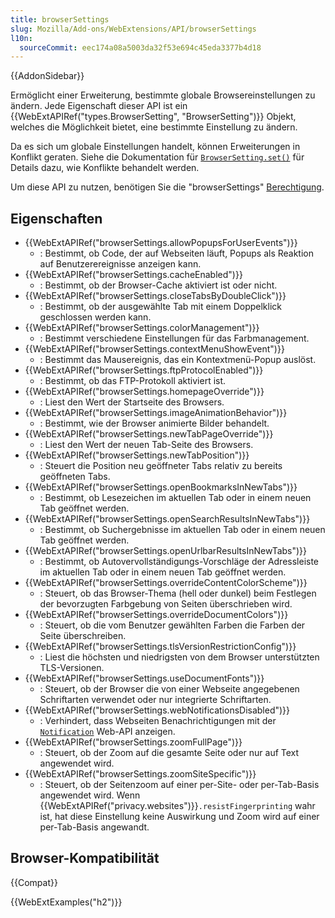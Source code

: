 ```yaml
---
title: browserSettings
slug: Mozilla/Add-ons/WebExtensions/API/browserSettings
l10n:
  sourceCommit: eec174a08a5003da32f53e694c45eda3377b4d18
---
```


{{AddonSidebar}}

Ermöglicht einer Erweiterung, bestimmte globale Browsereinstellungen zu ändern. Jede Eigenschaft dieser API ist ein {{WebExtAPIRef("types.BrowserSetting", "BrowserSetting")}} Objekt, welches die Möglichkeit bietet, eine bestimmte Einstellung zu ändern.

Da es sich um globale Einstellungen handelt, können Erweiterungen in Konflikt geraten. Siehe die Dokumentation für [`BrowserSetting.set()`](/de/docs/Mozilla/Add-ons/WebExtensions/API/types/BrowserSetting/set) für Details dazu, wie Konflikte behandelt werden.

Um diese API zu nutzen, benötigen Sie die "browserSettings" [Berechtigung](/de/docs/Mozilla/Add-ons/WebExtensions/manifest.json/permissions).

## Eigenschaften

- {{WebExtAPIRef("browserSettings.allowPopupsForUserEvents")}}
  - : Bestimmt, ob Code, der auf Webseiten läuft, Popups als Reaktion auf Benutzerereignisse anzeigen kann.
- {{WebExtAPIRef("browserSettings.cacheEnabled")}}
  - : Bestimmt, ob der Browser-Cache aktiviert ist oder nicht.
- {{WebExtAPIRef("browserSettings.closeTabsByDoubleClick")}}
  - : Bestimmt, ob der ausgewählte Tab mit einem Doppelklick geschlossen werden kann.
- {{WebExtAPIRef("browserSettings.colorManagement")}}
  - : Bestimmt verschiedene Einstellungen für das Farbmanagement.
- {{WebExtAPIRef("browserSettings.contextMenuShowEvent")}}
  - : Bestimmt das Mausereignis, das ein Kontextmenü-Popup auslöst.
- {{WebExtAPIRef("browserSettings.ftpProtocolEnabled")}}
  - : Bestimmt, ob das FTP-Protokoll aktiviert ist.
- {{WebExtAPIRef("browserSettings.homepageOverride")}}
  - : Liest den Wert der Startseite des Browsers.
- {{WebExtAPIRef("browserSettings.imageAnimationBehavior")}}
  - : Bestimmt, wie der Browser animierte Bilder behandelt.
- {{WebExtAPIRef("browserSettings.newTabPageOverride")}}
  - : Liest den Wert der neuen Tab-Seite des Browsers.
- {{WebExtAPIRef("browserSettings.newTabPosition")}}
  - : Steuert die Position neu geöffneter Tabs relativ zu bereits geöffneten Tabs.
- {{WebExtAPIRef("browserSettings.openBookmarksInNewTabs")}}
  - : Bestimmt, ob Lesezeichen im aktuellen Tab oder in einem neuen Tab geöffnet werden.
- {{WebExtAPIRef("browserSettings.openSearchResultsInNewTabs")}}
  - : Bestimmt, ob Suchergebnisse im aktuellen Tab oder in einem neuen Tab geöffnet werden.
- {{WebExtAPIRef("browserSettings.openUrlbarResultsInNewTabs")}}
  - : Bestimmt, ob Autovervollständigungs-Vorschläge der Adressleiste im aktuellen Tab oder in einem neuen Tab geöffnet werden.
- {{WebExtAPIRef("browserSettings.overrideContentColorScheme")}}
  - : Steuert, ob das Browser-Thema (hell oder dunkel) beim Festlegen der bevorzugten Farbgebung von Seiten überschrieben wird.
- {{WebExtAPIRef("browserSettings.overrideDocumentColors")}}
  - : Steuert, ob die vom Benutzer gewählten Farben die Farben der Seite überschreiben.
- {{WebExtAPIRef("browserSettings.tlsVersionRestrictionConfig")}}
  - : Liest die höchsten und niedrigsten von dem Browser unterstützten TLS-Versionen.
- {{WebExtAPIRef("browserSettings.useDocumentFonts")}}
  - : Steuert, ob der Browser die von einer Webseite angegebenen Schriftarten verwendet oder nur integrierte Schriftarten.
- {{WebExtAPIRef("browserSettings.webNotificationsDisabled")}}
  - : Verhindert, dass Webseiten Benachrichtigungen mit der [`Notification`](/de/docs/Web/API/Notification) Web-API anzeigen.
- {{WebExtAPIRef("browserSettings.zoomFullPage")}}
  - : Steuert, ob der Zoom auf die gesamte Seite oder nur auf Text angewendet wird.
- {{WebExtAPIRef("browserSettings.zoomSiteSpecific")}}
  - : Steuert, ob der Seitenzoom auf einer per-Site- oder per-Tab-Basis angewendet wird. Wenn {{WebExtAPIRef("privacy.websites")}}`.resistFingerprinting` wahr ist, hat diese Einstellung keine Auswirkung und Zoom wird auf einer per-Tab-Basis angewandt.

## Browser-Kompatibilität

{{Compat}}

{{WebExtExamples("h2")}}

